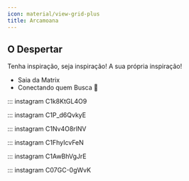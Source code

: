 ```yaml
---
icon: material/view-grid-plus
title: Arcamoana
---
```


## O Despertar

Tenha inspiração, seja inspiração! A sua própria inspiração! 

- Saia da Matrix
- Conectando quem Busca 🔮

::: instagram C1k8KtGL4O9 

::: instagram C1P_d6QvkyE 

::: instagram C1Nv4O8rlNV 

::: instagram C1FhyIcvFeN 

::: instagram C1AwBhVgJrE 

::: instagram C07GC-0gWvK 
